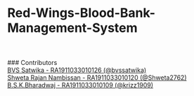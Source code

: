 # Red-Wings-Blood-Bank-Management-System
<br>
<br>
### Contributors
<br>

<a href="https://github.com/bvssatwika">
  BVS Satwika - RA1911033010126 (@bvssatwika)
  
  </a>
  <br>
<a href="https://github.com/Shweta2762">
  Shweta Rajan Nambissan - RA1911033010120 (@Shweta2762)
  
  </a>
  <br>
  
  <a href="https://github.com/krizz1909">
B.S.K.Bharadwaj - RA1911033010109 (@krizz1909)
  
  </a>
